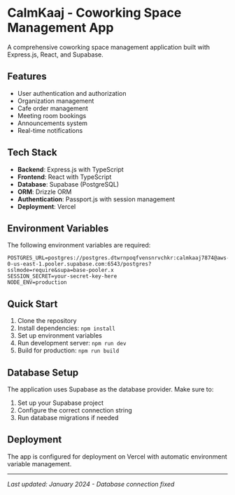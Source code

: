 # CalmKaaj - Coworking Space Management App

A comprehensive coworking space management application built with Express.js, React, and Supabase.

## Features

- User authentication and authorization
- Organization management
- Cafe order management
- Meeting room bookings
- Announcements system
- Real-time notifications

## Tech Stack

- **Backend**: Express.js with TypeScript
- **Frontend**: React with TypeScript
- **Database**: Supabase (PostgreSQL)
- **ORM**: Drizzle ORM
- **Authentication**: Passport.js with session management
- **Deployment**: Vercel

## Environment Variables

The following environment variables are required:

```
POSTGRES_URL=postgres://postgres.dtwrnpoqfvensnrvchkr:calmkaaj7874@aws-0-us-east-1.pooler.supabase.com:6543/postgres?sslmode=require&supa=base-pooler.x
SESSION_SECRET=your-secret-key-here
NODE_ENV=production
```

## Quick Start

1. Clone the repository
2. Install dependencies: `npm install`
3. Set up environment variables
4. Run development server: `npm run dev`
5. Build for production: `npm run build`

## Database Setup

The application uses Supabase as the database provider. Make sure to:

1. Set up your Supabase project
2. Configure the correct connection string
3. Run database migrations if needed

## Deployment

The app is configured for deployment on Vercel with automatic environment variable management.

---
*Last updated: January 2024 - Database connection fixed*